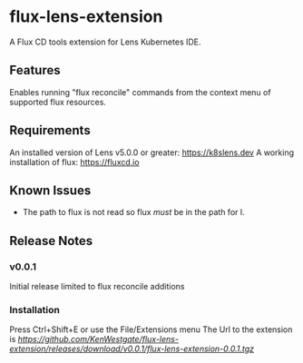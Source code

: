 # flux-lens-extension

A Flux CD tools extension for Lens Kubernetes IDE.

## Features

Enables running "flux reconcile" commands from the context menu of supported flux resources.

## Requirements

An installed version of Lens v5.0.0 or greater: https://k8slens.dev
A working installation of flux: https://fluxcd.io

## Known Issues

- The path to flux is not read so flux _must_ be in the path for l.

## Release Notes

### v0.0.1

Initial release limited to flux reconcile additions

### Installation

Press Ctrl+Shift+E or use the File/Extensions menu
The Url to the extension is
_https://github.com/KenWestgate/flux-lens-extension/releases/download/v0.0.1/flux-lens-extension-0.0.1.tgz_
